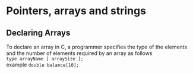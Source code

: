 # Pointers, arrays and strings

## Declaring Arrays
To declare an array in C, a programmer specifies the type of the elements and the number of elements required by an array as follows <br>
```type arrayName [ arraySize ];```<br>
example  ```double balance[10];```

